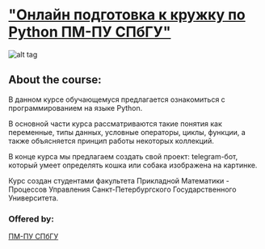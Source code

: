 # ["Онлайн подготовка к кружку по Python ПМ-ПУ СПбГУ"](https://stepik.org/course/74989/syllabus)

![alt tag](https://github.com/Xelerezex/learning-space/tree/learning-space/stepik-courses/stepik-python-spbgu-bot/image3.png)

## About the course:

В данном курсе обучающемуся предлагается ознакомиться с программированием на языке Python.

В основной части курса рассматриваются такие понятия как переменные, типы данных, условные операторы, циклы, функции, а также объясняется принцип работы некоторых коллекций.

В конце курса мы предлагаем создать свой проект: telegram-бот, который умеет определять кошка или собака изображена на картинке.

Курс создан студентами факультета Прикладной Математики - Процессов Управления Санкт-Петербургского Государственного Университета.

### Offered by:
[ПМ-ПУ СПбГУ](http://www.apmath.spbu.ru/ru/)



